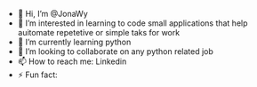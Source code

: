 - 👋 Hi, I’m @JonaWy
- 👀 I’m interested in learning to code small applications that help auitomate repetetive or simple taks for work
- 🌱 I’m currently learning python
- 💞️ I’m looking to collaborate on any python related job
- 📫 How to reach me: Linkedin
- ⚡ Fun fact: 

<!---
JonaWy/JonaWy is a ✨ special ✨ repository because its `README.md` (this file) appears on your GitHub profile.
You can click the Preview link to take a look at your changes.
--->
